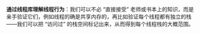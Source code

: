 **通过线程库理解线程行为**：我们可以不必 “直接接受” 老师或书本上的知识，而是亲手验证它们，例如线程的确是共享内存的，再比如验证每个线程都有独立的栈——我们可以把 “访问过” 的栈空间标记出来，从而得到每个线程栈的大概范围。

